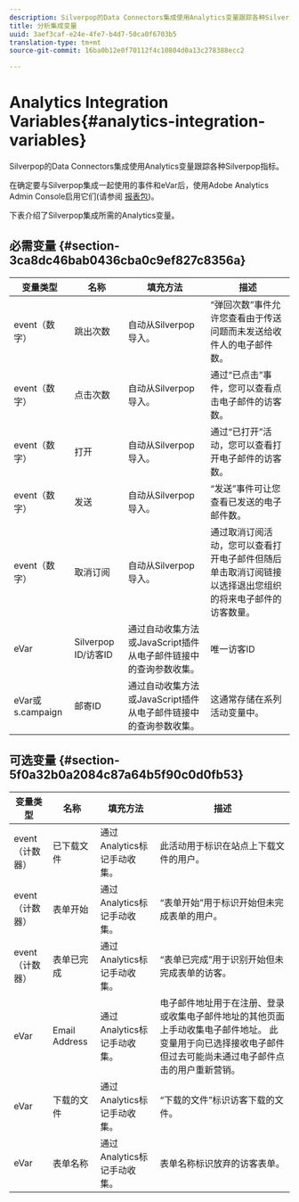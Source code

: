 ```yaml
---
description: Silverpop的Data Connectors集成使用Analytics变量跟踪各种Silverpop指标。
title: 分析集成变量
uuid: 3aef3caf-e24e-4fe7-b4d7-50ca0f6703b5
translation-type: tm+mt
source-git-commit: 16ba0b12e0f70112f4c10804d0a13c278388ecc2

---
```



# Analytics Integration Variables{#analytics-integration-variables}

Silverpop的Data Connectors集成使用Analytics变量跟踪各种Silverpop指标。

在确定要与Silverpop集成一起使用的事件和eVar后，使用Adobe Analytics Admin Console启用它们(请参阅 [报表包](https://docs.adobe.com/content/help/en/analytics/admin/manage-report-suites/report-suites-admin.html))。

下表介绍了Silverpop集成所需的Analytics变量。

## 必需变量 {#section-3ca8dc46bab0436cba0c9ef827c8356a}

| 变量类型 | 名称 | 填充方法 | 描述 |
|---|---|---|---|
| event（数字） | 跳出次数 | 自动从Silverpop导入。 | “弹回次数”事件允许您查看由于传送问题而未发送给收件人的电子邮件数。 |
| event（数字） | 点击次数 | 自动从Silverpop导入。 | 通过“已点击”事件，您可以查看点击电子邮件的访客数。 |
| event（数字） | 打开 | 自动从Silverpop导入。 | 通过“已打开”活动，您可以查看打开电子邮件的访客数。 |
| event（数字） | 发送 | 自动从Silverpop导入。 | “发送”事件可让您查看已发送的电子邮件数。 |
| event（数字） | 取消订阅 | 自动从Silverpop导入。 | 通过取消订阅活动，您可以查看打开电子邮件但随后单击取消订阅链接以选择退出您组织的将来电子邮件的访客数量。 |
| eVar | Silverpop ID/访客ID | 通过自动收集方法或JavaScript插件从电子邮件链接中的查询参数收集。 | 唯一访客ID |
| eVar或s.campaign | 邮寄ID | 通过自动收集方法或JavaScript插件从电子邮件链接中的查询参数收集。 | 这通常存储在系列活动变量中。 |

## 可选变量 {#section-5f0a32b0a2084c87a64b5f90c0d0fb53}

| 变量类型 | 名称 | 填充方法 | 描述 |
|---|---|---|---|
| event（计数器） | 已下载文件 | 通过Analytics标记手动收集。 | 此活动用于标识在站点上下载文件的用户。 |
| event（计数器） | 表单开始 | 通过Analytics标记手动收集。 | “表单开始”用于标识开始但未完成表单的用户。 |
| event（计数器） | 表单已完成 | 通过Analytics标记手动收集。 | “表单已完成”用于识别开始但未完成表单的访客。 |
| eVar | Email Address | 通过Analytics标记手动收集。 | 电子邮件地址用于在注册、登录或收集电子邮件地址的其他页面上手动收集电子邮件地址。 此变量用于向已选择接收电子邮件但过去可能尚未通过电子邮件点击的用户重新营销。 |
| eVar | 下载的文件 | 通过Analytics标记手动收集。 | “下载的文件”标识访客下载的文件。 |
| eVar | 表单名称 | 通过Analytics标记手动收集。 | 表单名称标识放弃的访客表单。 |

